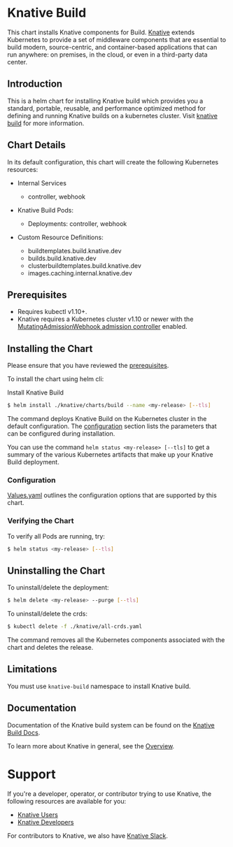 # Knative Build

This chart installs Knative components for Build.
[Knative](https://github.com/knative/) extends Kubernetes to provide a set of middleware components that are essential to build modern, source-centric, and container-based applications that can run anywhere: on premises, in the cloud, or even in a third-party data center.

## Introduction

This is a helm chart for installing Knative build which provides you a standard, portable, reusable, and performance optimized method for defining and running Knative builds on a kubernetes cluster. Visit [knative build](https://github.com/knative/build/blob/master/README.md) for more information.

## Chart Details

In its default configuration, this chart will create the following Kubernetes resources:

- Internal Services
    - controller, webhook

- Knative Build Pods:
    - Deployments: controller, webhook

- Custom Resource Definitions:
    - buildtemplates.build.knative.dev
    - builds.build.knative.dev
    - clusterbuildtemplates.build.knative.dev
    - images.caching.internal.knative.dev

## Prerequisites
- Requires kubectl v1.10+.
- Knative requires a Kubernetes cluster v1.10 or newer with the
[MutatingAdmissionWebhook admission controller](https://kubernetes.io/docs/reference/access-authn-authz/admission-controllers/#how-do-i-turn-on-an-admission-controller)
enabled.

## Installing the Chart

Please ensure that you have reviewed the [prerequisites](#prerequisites).

To install the chart using helm cli:

Install Knative Build
```bash
$ helm install ./knative/charts/build --name <my-release> [--tls]
```

The command deploys Knative Build on the Kubernetes cluster in the default configuration.  The [configuration](#configuration) section lists the parameters that can be configured during installation.

You can use the command ```helm status <my-release> [--tls]``` to get a summary of the various Kubernetes artifacts that make up your Knative Build deployment.

### Configuration

[Values.yaml](./values.yaml) outlines the configuration options that are supported by this chart.

### Verifying the Chart

To verify all Pods are running, try:
```bash
$ helm status <my-release> [--tls]
```

## Uninstalling the Chart

To uninstall/delete the deployment:
```bash
$ helm delete <my-release> --purge [--tls]
```

To uninstall/delete the crds:
```bash
$ kubectl delete -f ./knative/all-crds.yaml
```

The command removes all the Kubernetes components associated with the chart and deletes the release.

## Limitations

You must use `knative-build` namespace to install Knative build.

## Documentation

Documentation of the Knative build system can be found on the [Knative Build Docs](https://github.com/knative/build/blob/master/README.md).

To learn more about Knative in general, see the [Overview](https://github.com/knative/docs/blob/master/README.md).

# Support

If you're a developer, operator, or contributor trying to use Knative, the
following resources are available for you:

- [Knative Users](https://groups.google.com/forum/#!forum/knative-users)
- [Knative Developers](https://groups.google.com/forum/#!forum/knative-dev)

For contributors to Knative, we also have [Knative Slack](https://slack.knative.dev).
